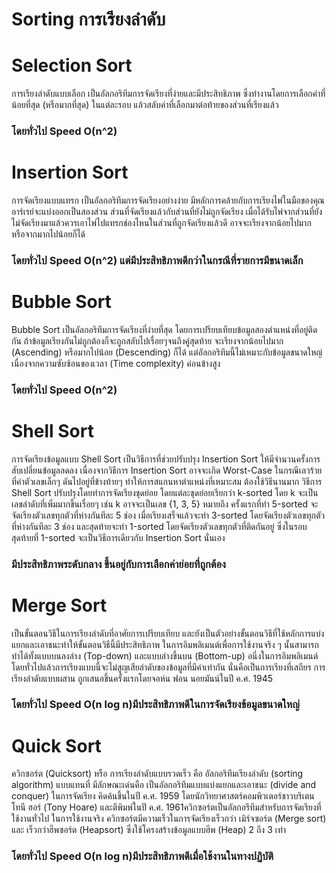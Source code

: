 
# Sorting การเรียงลำดับ

# Selection Sort
การเรียงลำดับแบบเลือก เป็นอัลกอริทึมการจัดเรียงที่ง่ายและมีประสิทธิภาพ ซึ่งทำงานโดยการเลือกค่าที่น้อยที่สุด (หรือมากที่สุด) ในแต่ละรอบ แล้วสลับค่าที่เลือกมาต่อท้ายของส่วนที่เรียงแล้ว
### โดยทั่วไป Speed O(n^2)

#

# Insertion Sort
การจัดเรียงแบบแทรก เป็นอัลกอริทึมการจัดเรียงอย่างง่าย มีหลักการคล้ายกับการเรียงไพ่ในมือของคุณ อาร์เรย์จะแบ่งออกเป็นสองส่วน ส่วนที่จัดเรียงแล้วกับส่วนที่ยังไม่ถูกจัดเรียง เมื่อได้รับไพ่จากส่วนที่ยังไม่จัดเรียงมาแล้วควรเอาไพ่ไปแทรกช่องไหนในส่วนที่ถูกจัดเรียงแล้วดี อาจจะเรียงจากน้อยไปมาก หรือจากมากไปน้อยก็ได้
### โดยทั่วไป Speed O(n^2) แต่มีประสิทธิภาพดีกว่าในกรณีที่รายการมีขนาดเล็ก

#

# Bubble Sort
Bubble Sort เป็นอัลกอริทึมการจัดเรียงที่ง่ายที่สุด โดยการเปรียบเทียบข้อมูลสองตำแหน่งที่อยู่ติดกัน ถ้าข้อมูลเรียงกันไม่ถูกต้องก็จะถูกสลับไปเรื่อยๆจนถึงคู่สุดท้าย จะเรียงจากน้อยไปมาก (Ascending) หรือมากไปน้อย (Descending) ก็ได้ แต่อัลกอริทึมนี้ไม่เหมาะกับข้อมูลขนาดใหญ่เนื่องจากความซับซ้อนของเวลา (Time complexity) ค่อนข้างสูง
### โดยทั่วไป Speed O(n^2)

#

# Shell Sort
การจัดเรียงข้อมูลแบบ Shell Sort เป็นวิธีการที่ช่วยปรับปรุง Insertion Sort ให้มีจำนวนครั้งการสับเปลี่ยนข้อมูลลดลง เนื่องจากวิธีการ Insertion Sort อาจจะเกิด Worst-Case ในกรณีเลวร้าย ที่ค่าตัวเลขเล็กๆ ดันไปอยู่ที่ข้างท้ายๆ ทำให้การสแกนหาตำแหน่งที่เหมาะสม ต้องใช้วิธีนานมาก
วิธีการ Shell Sort ปรับปรุงโดยทำการจัดเรียงชุดย่อย โดยแต่ละชุดย่อยเรียกว่า k-sorted โดย k จะเป็นเลขลำดับที่เพิ่มมากขึ้นเรื่อยๆ เช่น k อาจจะเป็นเลข {1, 3, 5} หมายถึง ครั้งแรกที่ทำ 5-sorted จะจัดเรียงตัวเลขทุกตัวที่ห่างกันทีละ 5 ช่อง  เมื่อเรียงเสร็จแล้วจะทำ 3-sorted โดยจัดเรียงตัวเลขทุกตัวที่ห่างกันทีละ 3 ช่อง และสุดท้ายจะทำ 1-sorted โดยจัดเรียงตัวเลขทุกตัวที่ติดกันอยู่ ซึ่งในรอบสุดท้ายที่ 1-sorted จะเป็นวิธีการเดียวกับ Insertion Sort นั่นเอง
 ### มีประสิทธิภาพระดับกลาง ขึ้นอยู่กับการเลือกค่าย่อยที่ถูกต้อง
 
#

# Merge Sort
เป็นขั้นตอนวิธีในการเรียงลำดับที่อาศัยการเปรียบเทียบ และยังเป็นตัวอย่างขั้นตอนวิธีที่ใช้หลักการแบ่งแยกและเอาชนะทำให้ขั้นตอนวิธีนี้มีประสิทธิภาพ ในการอิมพลิเมนต์เพื่อการใช้งานจริง ๆ นั้นสามารถทำได้ทั้งแบบบนลงล่าง (Top-down) และแบบล่างขึ้นบน (Bottom-up) อนึ่งในการอิมพลิเมนต์โดยทั่วไปแล้วการเรียงแบบนี้จะไม่สูญเสียลำดับของข้อมูลที่มีค่าเท่ากัน นั่นคือเป็นการเรียงที่เสถียร การเรียงลำดับแบบผสาน ถูกเสนอขึ้นครั้งแรกโดยจอห์น ฟอน นอยมันน์ในปี ค.ศ. 1945
### โดยทั่วไป Speed O(n log n)มีประสิทธิภาพดีในการจัดเรียงข้อมูลขนาดใหญ่

#

# Quick Sort
ควิกซอร์ต (Quicksort) หรือ การเรียงลำดับแบบรวดเร็ว คือ อัลกอริทึมเรียงลำดับ (sorting algorithm) แบบแทนที่ มีลักษณะเด่นคือ เป็นอัลกอริทึมแบบแบ่งแยกและเอาชนะ (divide and conquer) ในการจัดเรียง คิดค้นขึ้นในปี ค.ศ. 1959 โดยนักวิทยาศาสตร์คอมพิวเตอร์ชาวบริเตน โทนี ฮอร์ (Tony Hoare) และตีพิมพ์ในปี ค.ศ. 1961ควิกซอร์ตเป็นอัลกอรึทึมสำหรับการจัดเรียงที่ใช้งานทั่วไป ในการใช้งานจริง ควิกซอร์ตมีความเร็วในการจัดเรียงเร็วกว่า เมิร์จซอร์ต (Merge sort) และ เร็วกว่าฮีพซอร์ต (Heapsort) ซึ่งใช้โครงสร้างข้อมูลแบบฮีพ (Heap) 2 ถึง 3 เท่า
### โดยทั่วไป Speed O(n log n)มีประสิทธิภาพดีเมื่อใช้งานในทางปฏิบัติ
